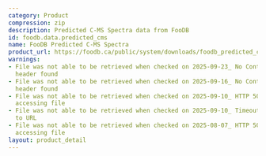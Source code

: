 ```yaml
---
category: Product
compression: zip
description: Predicted C-MS Spectra data from FooDB
id: foodb.data.predicted_cms
name: FooDB Predicted C-MS Spectra
product_url: https://foodb.ca/public/system/downloads/foodb_predicted_cms_spectra.zip
warnings:
- File was not able to be retrieved when checked on 2025-09-23_ No Content-Length
  header found
- File was not able to be retrieved when checked on 2025-09-16_ No Content-Length
  header found
- File was not able to be retrieved when checked on 2025-09-10_ HTTP 502 error when
  accessing file
- File was not able to be retrieved when checked on 2025-09-10_ Timeout connecting
  to URL
- File was not able to be retrieved when checked on 2025-08-07_ HTTP 500 error when
  accessing file
layout: product_detail
---
```

